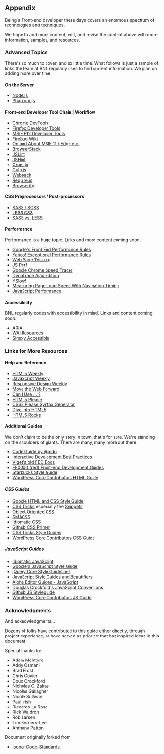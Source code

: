 
## Appendix

Being a Front-end developer these days covers an enormous spectrum of technologies and techniques.

We hope to add more content, edit, and revise the content above with more information, samples, and resources.

### Advanced Topics

There's so much to cover, and so little time. What follows is just a sample of links the team at BNL regularly uses to find current information. We plan on adding more over time.

#### On the Server

 - [Node.js](http://nodejs.org)
 - [Phantom.js](http://phantomjs.org/)

#### Front-end Developer Tool Chain | Workflow

 - [Chrome DevTools](https://developer.chrome.com/devtools)
 - [Firefox Developer Tools](https://developer.mozilla.org/en-US/docs/Tools)
 - [MSIE F12 Developer Tools](https://msdn.microsoft.com/library/bg182326(v=vs.85))
 - [Firebug Wiki](https://getfirebug.com/wiki/index.php/Main_Page)
 - [On and About MSIE 11 / Edge etc.](http://dev.modern.ie/)
 - [BrowserStack](http://www.browserstack.com)
 - [JSLint](http://www.jslint.com/)
 - [JSHint](http://jshint.com/)
 - [Grunt.js](http://gruntjs.com)
 - [Gulp.js](http://gulpjs.com/)
 - [Webpack](http://webpack.github.io/)
 - [Require.js](http://requirejs.org/)
 - [Browserify](http://browserify.org/)

#### CSS Preprocessors / Post-processors

 - [SASS / SCSS](http://sass-lang.com/)
 - [LESS CSS](http://lesscss.org/)
 - [SASS vs. LESS](http://css-tricks.com/sass-vs-less/)

#### Performance

Performance is a huge topic. Links and more content coming soon.

 - [Google's Front End Performance Rules](https://developers.google.com/speed/docs/best-practices/rules_intro)
 - [Yahoo! Exceptional Performance Rules](http://developer.yahoo.com/performance/)
 - [Web Page Test.org](http://www.webpagetest.org/)
 - [JS Perf](http://jsperf.com/)
 - [Google Chrome Speed Tracer](https://developers.google.com/web-toolkit/speedtracer/)
 - [DynaTrace Ajax Edition](http://www.compuware.com/application-performance-management/ajax-performance-testing.html)
 - [YSlow!](https://addons.mozilla.org/en-us/firefox/addon/yslow/)
 - [Measuring Page Load Speed With Navigation Timing](http://www.html5rocks.com/en/tutorials/webperformance/basics/)
 - [JavaScript Performance](https://gist.github.com/3086328)

#### Accessibility

BNL regularly codes with accessibility in mind. Links and content coming soon.

 - [ARIA](http://www.w3.org/WAI/intro/aria)
 - [WAI Resources](http://www.w3.org/WAI/Resources/Overview)
 - [Simply Accessible](http://simplyaccessible.com/)

### Links for More Resources

#### Help and Reference

 - [HTML5 Weekly](http://html5weekly.com/archive/)
 - [JavaScript Weekly](http://javascriptweekly.com/archive/)
 - [Responsive Design Weekly](http://responsivedesignweekly.com/)
 - [Move the Web Forward](http://movethewebforward.org/)
 - [Can I Use ... ?](http://caniuse.com/)
 - [HTML5 Please](http://html5please.com/) 
 - [CSS3 Please Syntax Generator](http://css3please.com/)
 - [Dive Into HTML5](http://diveintohtml5.info/)
 - [HTML5 Rocks](http://www.html5rocks.com)

#### Additional Guides

We don't claim to be the only story in town, that's for sure. We're standing on the shoulders of giants. There are many, many more out there.

 - [Code Guide by @mdo](http://mdo.github.io/code-guide/)
 - [Interactive Development Best Practices](http://joemorgan.github.io/Developer-Docs/)
 - [Viget's old FED Docs](https://github.com/greypants/FED-docs/tree/patch-1)
 - [FF0000 (red) Front-end Development Guides](http://ff0000.github.io/Front-End-Development-Guidelines/)
 - [Starbucks Style Guide](http://www.starbucks.com/static/reference/styleguide/)
 - [WordPress Core Contributors HTML Guide](https://make.wordpress.org/core/handbook/best-practices/coding-standards/html/)

##### CSS Guides

 - [Google HTML and CSS Style Guide](http://google-styleguide.googlecode.com/svn/trunk/htmlcssguide.xml)
 - [CSS Tricks](http://css-tricks.com/) especially the [Snippets](http://css-tricks.com/snippets/)
 - [Object Oriented CSS](https://github.com/stubbornella/oocss/wiki/)
 - [SMACSS](http://smacss.com/)
 - [Idiomatic CSS](https://github.com/necolas/idiomatic-css/)
 - [Github CSS Primer](http://primercss.io/)
 - [CSS Tricks Style Guides](https://css-tricks.com/css-style-guides/)
 - [WordPress Core Contributors CSS Guide](https://make.wordpress.org/core/handbook/best-practices/coding-standards/css/)

##### JavaScript Guides

 - [Idiomatic JavaScript](https://github.com/rwldrn/idiomatic.js)
 - [Google's JavaScript Style Guide](http://google-styleguide.googlecode.com/svn/trunk/javascriptguide.xml)
 - [jQuery Core Style Guidelines](http://docs.jquery.com/JQuery_Core_Style_Guidelines)
 - [JavaScript Style Guides and Beautifiers](http://addyosmani.com/blog/javascript-style-guides-and-beautifiers/)
 - [Aloha Editor Guides - JavaScript](http://www.alohaeditor.org/guides/style_guide.html)
 - [Douglas Crockford's JavaScript Conventions](http://javascript.crockford.com/code.html)
 - [Github JS Styleguide](https://github.com/styleguide/javascript)
 - [WordPress Core Contributors JS Guide](https://make.wordpress.org/core/handbook/best-practices/coding-standards/javascript/)


### Acknowledgments

And acknowledgments...

Dozens of folks have contributed to this guide either directly, through project experience, or have served as prior art that has inspired ideas in this document.

Special thanks to:

 - Adam McIntyre
 - Addy Osmani
 - Brad Frost
 - Chris Coyier
 - Doug Crockford
 - Nicholas C. Zakas
 - Nicolas Gallagher
 - Nicole Sullivan
 - Paul Irish
 - Riccardo La Rosa
 - Rick Waldron
 - Rob Larsen
 - Tim Berners-Lee
 - Anthony Patton
 
Document originally forked from 
 - [Isobar Code-Standards](https://github.com/isobar-idev/code-standards/)






